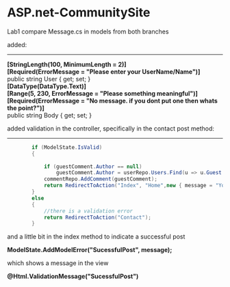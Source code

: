 
# ASP.net-CommunitySite
Lab1
compare Message.cs in models from both branches

added:<br/>

****

**[StringLength(100, MinimumLength = 2)]<br/>
[Required(ErrorMessage = "Please enter your UserName/Name")]<br/>**
public string User { get; set; }<br/>
**[DataType(DataType.Text)]<br/>
[Range(5, 230, ErrorMessage = "Please something meaningful")]<br/>
[Required(ErrorMessage = "No message. if you dont put one then whats the point?")]**<br/>
public string Body { get; set; }



added validation in the controller, specifically in the contact post method:<br/>

****

```c#
        if (ModelState.IsValid)
        {
            
            if (guestComment.Author == null)
                guestComment.Author = userRepo.Users.Find(u => u.Guest == true);
            commentRepo.AddComment(guestComment);
            return RedirectToAction("Index", "Home",new { message = "Your message has been successfully sent" });
        }
        else
        {
            //there is a validation error
            return RedirectToAction("Contact");
        }
```
and a little bit in the index method to indicate a successful post

**ModelState.AddModelError("SucessfulPost", message);**

which shows a message in the view

**<p>@Html.ValidationMessage("SucessfulPost")</p>**





